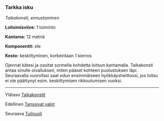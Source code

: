 ### Tarkka isku

*Taikakonsti, ennustaminen*

**Loitsimisviive:** 1 toiminto

**Kantama:** 12 metriä

**Komponentit:** ele

**Kesto:** keskittyminen, korkeintaan 1 kierros

Ojennat kätesi ja osoitat sormella kohdetta loitsun kantamalla. Taikakonsti antaa sinulle oivalluksen, miten pääset kohteen puolustuksen läpi. Seuraavalla vuorollasi saat *edun* ensimmäiseen hyökkäysheittoosi, jos loitsu ei ole päättynyt esim. keskittymisen rikkoutumisen vuoksi.

----

Ylätaso [Taikakonstit](0_piirin_taikakonstit.md)

Edellinen [Tanssivat valot](Tanssivat_valot.md)

Seuraava [Tulinuoli](Tulinuoli.md)